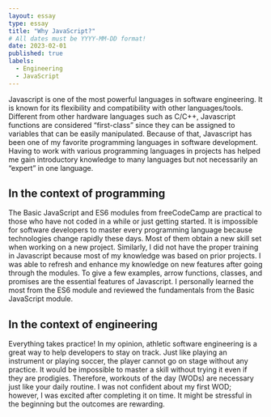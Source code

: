 ```yaml
---
layout: essay
type: essay
title: "Why JavaScript?"
# All dates must be YYYY-MM-DD format!
date: 2023-02-01
published: true
labels:
  - Engineering
  - JavaScript
---
```


<!-- <img width="200px" class="rounded float-start pe-4" src="../img/difficulty/degree_difficulty.jpg"> -->

Javascript is one of the most powerful languages in software engineering. It is known for its flexibility and compatibility with other languages/tools. Different from other hardware languages such as C/C++, Javascript functions are considered “first-class” since they can be assigned to variables that can be easily manipulated. Because of that, Javascript has been one of my favorite programming languages in software development. Having to work with various programming languages in projects has helped me gain introductory knowledge to many languages but not necessarily an “expert” in one language. 

## In the context of programming

The Basic JavaScript and ES6 modules from freeCodeCamp are practical to those who have not coded in a while or just getting started. It is impossible for software developers to master every programming language because technologies change rapidly these days. Most of them obtain a new skill set when working on a new project. Similarly, I did not have the proper training in Javascript because most of my knowledge was based on prior projects. I was able to refresh and enhance my knowledge on new features after going through the modules. To give a few examples, arrow functions, classes, and promises are the essential features of Javascript. I personally learned the most from the ES6 module and reviewed the fundamentals from the Basic JavaScript module. 

## In the context of engineering

Everything takes practice! In my opinion, athletic software engineering is a great way to help developers to stay on track. Just like playing an instrument or playing soccer, the player cannot go on stage without any practice. It would be impossible to master a skill without trying it even if they are prodigies. Therefore, workouts of the day (WODs) are necessary just like your daily routine. I was not confident about my first WOD; however, I was excited after completing it on time. It might be stressful in the beginning but the outcomes are rewarding. 


